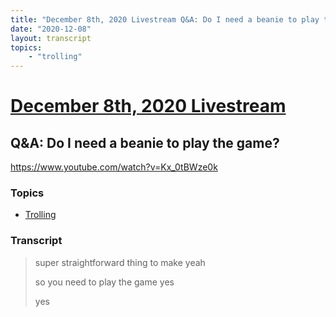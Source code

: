 ```yaml
---
title: "December 8th, 2020 Livestream Q&A: Do I need a beanie to play the game?"
date: "2020-12-08"
layout: transcript
topics:
    - "trolling"
---
```

# [December 8th, 2020 Livestream](../2020-12-08.md)
## Q&A: Do I need a beanie to play the game?
https://www.youtube.com/watch?v=Kx_0tBWze0k

### Topics
* [Trolling](../topics/trolling.md)

### Transcript

> super straightforward thing to make yeah
> 
> so you need to play the game yes
> 
> yes
> 
